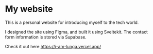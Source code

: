 # My website

This is a personal website for introducing myself to the tech world.

I designed the site using Figma, and built it using Sveltekit. The contact form information is stored via Supabase.

Check it out here https://i-am-lunga.vercel.app/ 
